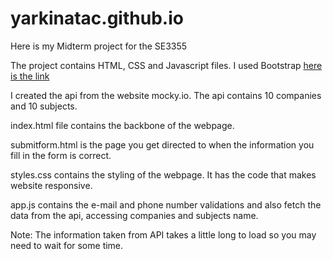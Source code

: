 # yarkinatac.github.io

Here is my Midterm project for the SE3355

The project contains HTML, CSS and Javascript files. I used Bootstrap [here is the link]([github.com/cobanov](https://getbootstrap.com/))

I created the api from the website mocky.io. The api contains 10 companies and 10 subjects.

index.html file contains the backbone of the webpage.

submitform.html is the page you get directed to when the information you fill in the form is correct.

styles.css contains the styling of the webpage. It has the code that makes website responsive.

app.js contains the e-mail and phone number validations and also fetch the data from the api, accessing companies and subjects name.

Note: The information taken from API takes a little long to load so you may need to wait for some time.

